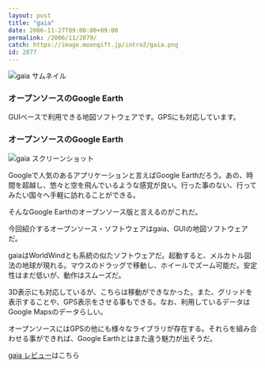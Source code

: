 ```yaml
---
layout: post
title: "gaia"
date: 2006-11-27T09:00:00+09:00
permalink: /2006/11/2879/
catch: https://image.moongift.jp/intro2/gaia.png
id: 2877
---
```

 ![gaia サムネイル](https://image.moongift.jp/intro2/gaia.t.png "gaia サムネイル")
  

### オープンソースのGoogle Earth
  
GUIベースで利用できる地図ソフトウェアです。GPSにも対応しています。  
<!--more-->  

### オープンソースのGoogle Earth
  

![gaia スクリーンショット](https://image.moongift.jp/intro2/gaia.png "gaia スクリーンショット")

  

Googleで人気のあるアプリケーションと言えばGoogle Earthだろう。あの、時間を超越し、悠々と空を飛んでいるような感覚が良い。行った事のない、行ってみたい国々へ手軽に訪れることができる。

  

そんなGoogle Earthのオープンソース版と言えるのがこれだ。

  

今回紹介するオープンソース・ソフトウェアはgaia、GUIの地図ソフトウェアだ。

  

gaiaはWorldWindとも系統の似たソフトウェアだ。起動すると、メルカトル図法の地球が現れる。マウスのドラッグで移動し、ホイールでズーム可能だ。安定性はまだ低いが、動作はスムーズだ。

  

3D表示にも対応しているが、こちらは移動ができなかった。また、グリッドを表示することや、GPS表示をさせる事もできる。なお、利用しているデータはGoogle Mapsのデータらしい。

  

オープンソースにはGPSの他にも様々なライブラリが存在する。それらを組み合わせる事ができれば、Google Earthとはまた違う魅力が出そうだ。

  

[gaia レビュー](http://oss.moongift.jp/review/i-2887.html)はこちら

